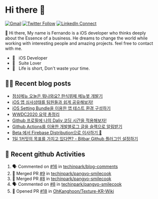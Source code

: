 

# Hi there :wave: 

[![Gmail](https://img.shields.io/badge/%20-Send%20Mail-black?color=14171A&labelColor=ef5350&logo=gmail&logoColor=ffffff)](mailto:fernando@kakao.com?subject=From%20GitHub&cc=fernando@kakao.com&body=Hi,%20there.%20Found%20you%20from%20GitHub.)
[![Twitter Follow](https://img.shields.io/badge/dynamic/json.svg?color=14171A&labelColor=37474f&logo=twitter&logoColor=4fc3f7&label=&query=%24[0].followers_count&url=https%3A%2F%2Fcdn.syndication.twimg.com%2Fwidgets%2Ffollowbutton%2Finfo.json%3Fscreen_names%3Dtechinpark&suffix=%20Followers)](https://twitter.com/techinpark)
[![LinkedIn Connect](https://img.shields.io/badge/%20-Connect-black?color=14171A&labelColor=212121&logo=linkedin&logoColor=ffffff)](https://www.linkedin.com/in/techin-park-10b00732/)



:wave: Hi there, My name is Fernando is a iOS developer who thinks deeply about the Essence of a business. He dreams to change the world while working with interesting people and amazing projects. feel free to contact with me. 

- 📱 &nbsp; iOS Developer
- 👔 &nbsp; Suite Lover 
- 🚀 &nbsp; Life is short, Don't waste your time.

## ✍🏻  Recent blog posts
- [점심메뉴 오늘은 뭐나와요? 한식뷔페 메뉴봇 개발기](https://fernando.kr/general/2020-11-10-pangyo-lunch-story/)
- [iOS 앱 심사상태를 팀원들과 쉽게 공유해보자!](https://fernando.kr/ios/2020-11-08-ios-appstore-status-bot/)
- [iOS Setting Bundle을 이용한 앱 테스트 환경 구성하기](https://fernando.kr/ios/2020-07-29-ios-setting-bundle/)
- [WWDC2020 요약 총정리](https://fernando.kr/ios/2020-06-23-wwdc-report/)
- [Github 프로필에 나의 Daliy 코딩 시간을 적용해보자!](https://fernando.kr/develop/2020-05-02-github-gist-posting/)
- [Github Actions를 이용한 개발블로그 글을 슬랙으로 알림받기](https://fernando.kr/develop/2020-04-26-develop-slack-bot/)
- [Beta 에서 Firebase Distribution으로 이사하기 🚀](https://fernando.kr/ios/2020-04-10-migrate-firebase-distribution/)
- [1일 1커밋의 목표를 가지고 있다면? - Bitbar Github 플러그인 설정하기](https://fernando.kr/develop/2020-01-11-github-contributions/)

## 🚀  Recent github Activities
<!--START_SECTION:activity-->
1. 🗣 Commented on [#16](https://github.com/techinpark/blog-comments/issues/16) in [techinpark/blog-comments](https://github.com/techinpark/blog-comments)
2. 🎉 Merged PR [#9](https://github.com/techinpark/pangyo-smilecook/pull/9) in [techinpark/pangyo-smilecook](https://github.com/techinpark/pangyo-smilecook)
3. 🎉 Merged PR [#8](https://github.com/techinpark/pangyo-smilecook/pull/8) in [techinpark/pangyo-smilecook](https://github.com/techinpark/pangyo-smilecook)
4. 🗣 Commented on [#8](https://github.com/techinpark/pangyo-smilecook/issues/8) in [techinpark/pangyo-smilecook](https://github.com/techinpark/pangyo-smilecook)
5. 💪 Opened PR [#18](https://github.com/OhKanghoon/Texture-KR-Wiki/pull/18) in [OhKanghoon/Texture-KR-Wiki](https://github.com/OhKanghoon/Texture-KR-Wiki)
<!--END_SECTION:activity-->
